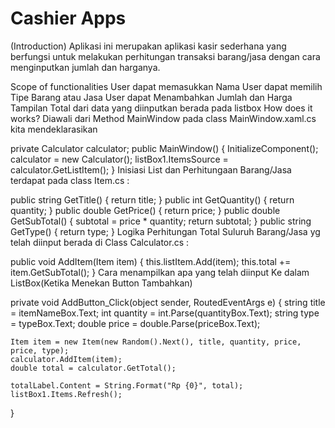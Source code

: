 # Cashier Apps
(Introduction) 
Aplikasi ini merupakan aplikasi kasir sederhana yang berfungsi untuk melakukan perhitungan transaksi barang/jasa dengan cara menginputkan jumlah dan harganya.

Scope of functionalities
User dapat memasukkan Nama
User dapat memilih Tipe Barang atau Jasa
User dapat Menambahkan Jumlah dan Harga
Tampilan Total dari data yang diinputkan berada pada listbox
How does it works?
Diawali dari Method MainWindow pada class MainWindow.xaml.cs kita mendeklarasikan

private Calculator calculator;
    public MainWindow()
    {
        InitializeComponent();
        calculator = new Calculator();
        listBox1.ItemsSource = calculator.GetListItem();
    }
Inisiasi List dan Perhitungaan Barang/Jasa terdapat pada class Item.cs :

public string GetTitle()
{
    return title;
}
public int GetQuantity()
{
    return quantity;
}
public double GetPrice()
{
    return price;
}
public double GetSubTotal()
{
    subtotal = price * quantity;
    return subtotal;
}
public string GetType()
{
    return type;
}
Logika Perhitungan Total Suluruh Barang/Jasa yg telah diinput berada di Class Calculator.cs :

public void AddItem(Item item)
    {
        this.listItem.Add(item);
        this.total += item.GetSubTotal();
    }
Cara menampilkan apa yang telah diinput Ke dalam ListBox(Ketika Menekan Button Tambahkan)

private void AddButton_Click(object sender, RoutedEventArgs e)
{
    string title = itemNameBox.Text;
    int quantity = int.Parse(quantityBox.Text);
    string type = typeBox.Text;
    double price = double.Parse(priceBox.Text);
    
    Item item = new Item(new Random().Next(), title, quantity, price, price, type);
    calculator.AddItem(item);
    double total = calculator.GetTotal();
    
    totalLabel.Content = String.Format("Rp {0}", total);
    listBox1.Items.Refresh();
}
